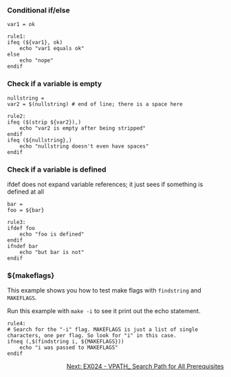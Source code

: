 ### Conditional if/else

```make
var1 = ok

rule1:
ifeq (${var1}, ok)
	echo "var1 equals ok"
else
	echo "nope"
endif
```

### Check if a variable is empty

```make
nullstring =
var2 = $(nullstring) # end of line; there is a space here

rule2:
ifeq ($(strip ${var2}),)
	echo "var2 is empty after being stripped"
endif
ifeq (${nullstring},)
	echo "nullstring doesn't even have spaces"
endif
```

### Check if a variable is defined
ifdef does not expand variable references; it just sees if something is defined at all

```make
bar =
foo = ${bar}

rule3:
ifdef foo
	echo "foo is defined"
endif
ifndef bar
	echo "but bar is not"
endif
```

### ${makeflags}
This example shows you how to test make flags with `findstring` and `MAKEFLAGS`.

Run this example with `make -i` to see it print out the echo statement.

```make
rule4:
# Search for the "-i" flag. MAKEFLAGS is just a list of single characters, one per flag. So look for "i" in this case.
ifneq (,$(findstring i, ${MAKEFLAGS}))
	echo "i was passed to MAKEFLAGS"
endif
```

<p align="right">
	<a href="https://github.com/AmrElsayyad/makefile-tutorial/tree/main/EX024%20-%20VPATH_%20Search%20Path%20for%20All%20Prerequisites" id="EX024">
		Next: EX024 - VPATH_ Search Path for All Prerequisites
	</a>
</p>
